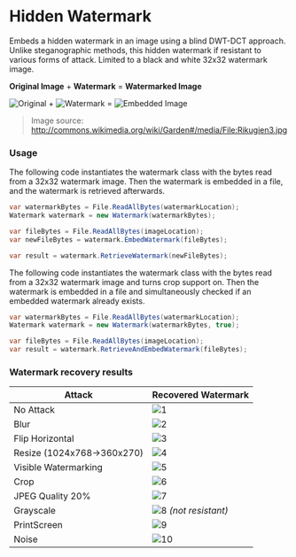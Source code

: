 # Hidden Watermark
Embeds a hidden watermark in an image using a blind DWT-DCT approach. 
Unlike steganographic methods, this hidden watermark if resistant to various forms of attack. Limited to a black and white 32x32 watermark image.

**Original Image** + **Watermark** = **Watermarked Image**

![Original](http://mcsyko.github.io/Images/Watermark/original.jpg) + ![Watermark](http://mcsyko.github.io/Images/Watermark/watermark.jpg) = ![Embedded Image](http://mcsyko.github.io/Images/Watermark/embeddedwatermark.jpg)

> Image source: http://commons.wikimedia.org/wiki/Garden#/media/File:Rikugien3.jpg

### Usage ###

The following code instantiates the watermark class with the bytes read from a 32x32 watermark image. Then the watermark is embedded in a file, and the watermark is retrieved afterwards. 

```C#
var watermarkBytes = File.ReadAllBytes(watermarkLocation);
Watermark watermark = new Watermark(watermarkBytes);

var fileBytes = File.ReadAllBytes(imageLocation);
var newFileBytes = watermark.EmbedWatermark(fileBytes);

var result = watermark.RetrieveWatermark(newFileBytes);
```

The following code instantiates the watermark class with the bytes read from a 32x32 watermark image and turns crop support on. Then the watermark is embedded in a file and simultaneously checked if an embedded watermark already exists. 

```C#
var watermarkBytes = File.ReadAllBytes(watermarkLocation);
Watermark watermark = new Watermark(watermarkBytes, true);

var fileBytes = File.ReadAllBytes(imageLocation);
var result = watermark.RetrieveAndEmbedWatermark(fileBytes);
```

### Watermark recovery results ###

Attack | Recovered Watermark
------------ | -------------
No Attack | ![1](http://mcsyko.github.io/Images/Watermark/1.jpg)
Blur | ![2](http://mcsyko.github.io/Images/Watermark/2.jpg)
Flip Horizontal | ![3](http://mcsyko.github.io/Images/Watermark/3.jpg)
Resize (1024x768->360x270) | ![4](http://mcsyko.github.io/Images/Watermark/4.jpg)
Visible Watermarking | ![5](http://mcsyko.github.io/Images/Watermark/5.jpg)
Crop | ![6](http://mcsyko.github.io/Images/Watermark/6.jpg)
JPEG Quality 20% | ![7](http://mcsyko.github.io/Images/Watermark/7.jpg)
Grayscale | ![8](http://mcsyko.github.io/Images/Watermark/8.jpg) *(not resistant)*
PrintScreen | ![9](http://mcsyko.github.io/Images/Watermark/9.jpg)
Noise | ![10](http://mcsyko.github.io/Images/Watermark/10.jpg)
